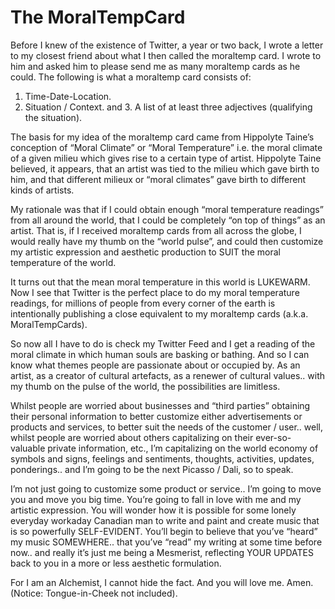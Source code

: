 The MoralTempCard
=================
Before I knew of the existence of Twitter, a year or two back, I wrote a letter to my closest friend about what I then called the moraltemp card. I wrote to him and asked him to please send me as many moraltemp cards as he could. The following is what a moraltemp card consists of:

1. Time-Date-Location.
2. Situation / Context.
and 3. A list of at least three adjectives (qualifying the situation).

The basis for my idea of the moraltemp card came from Hippolyte Taine’s conception of “Moral Climate” or “Moral Temperature” i.e. the moral climate of a given milieu which gives rise to a certain type of artist. Hippolyte Taine believed, it appears, that an artist was tied to the milieu which gave birth to him, and that different milieux or “moral climates” gave birth to different kinds of artists.

My rationale was that if I could obtain enough “moral temperature readings” from all around the world, that I could be completely “on top of things” as an artist. That is, if I received moraltemp cards from all across the globe, I would really have my thumb on the “world pulse”, and could then customize my artistic expression and aesthetic production to SUIT the moral temperature of the world.

It turns out that the mean moral temperature in this world is LUKEWARM. Now I see that Twitter is the perfect place to do my moral temperature readings, for millions of people from every corner of the earth is intentionally publishing a close equivalent to my moraltemp cards (a.k.a. MoralTempCards).

So now all I have to do is check my Twitter Feed and I get a reading of the moral climate in which human souls are basking or bathing. And so I can know what themes people are passionate about or occupied by. As an artist, as a creator of cultural artefacts, as a renewer of cultural values.. with my thumb on the pulse of the world, the possibilities are limitless.

Whilst people are worried about businesses and “third parties” obtaining their personal information to better customize either advertisements or products and services, to better suit the needs of the customer / user.. well, whilst people are worried about others capitalizing on their ever-so-valuable private information, etc., I’m capitalizing on the world economy of symbols and signs, feelings and sentiments, thoughts, activities, updates, ponderings.. and I’m going to be the next Picasso / Dali, so to speak.

I’m not just going to customize some product or service.. I’m going to move you and move you big time. You’re going to fall in love with me and my artistic expression. You will wonder how it is possible for some lonely everyday workaday Canadian man to write and paint and create music that is so powerfully SELF-EVIDENT. You’ll begin to believe that you’ve “heard” my music SOMEWHERE.. that you’ve “read” my writing at some time before now.. and really it’s just me being a Mesmerist, reflecting YOUR UPDATES back to you in a more or less aesthetic formulation.

For I am an Alchemist, I cannot hide the fact. And you will love me. Amen. (Notice: Tongue-in-Cheek not included).
